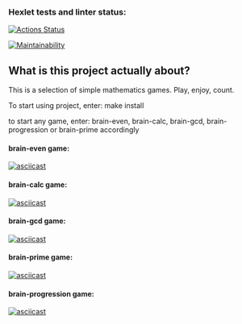 ### Hexlet tests and linter status:
[![Actions Status](https://github.com/TolIkUshkevich/php-project-45/actions/workflows/hexlet-check.yml/badge.svg)](https://github.com/TolIkUshkevich/php-project-45/actions)

[![Maintainability](https://api.codeclimate.com/v1/badges/18cb5c5db817bbd6e2c1/maintainability)](https://codeclimate.com/github/TolIkUshkevich/php-project-45/maintainability)

## What is this project actually about?
This is a selection of simple mathematics games.
Play, enjoy, count.

To start using project, enter: make install

to start any game, enter: brain-even, brain-calc, brain-gcd, brain-progression or brain-prime accordingly
#### brain-even game:  
[![asciicast](https://asciinema.org/a/CHaHgxNmZMFinMpzFdar7F0Kj.svg)](https://asciinema.org/a/CHaHgxNmZMFinMpzFdar7F0Kj)

#### brain-calc game:
[![asciicast](https://asciinema.org/a/jtjvroBQpuOSeNiMNs6Cx5ymb.svg)](https://asciinema.org/a/jtjvroBQpuOSeNiMNs6Cx5ymb)

#### brain-gcd game:
[![asciicast](https://asciinema.org/a/vzRygSr0irrKKz0EKjqkKc4W0.svg)](https://asciinema.org/a/vzRygSr0irrKKz0EKjqkKc4W0)

#### brain-prime game:
[![asciicast](https://asciinema.org/a/IWeGczcPkVKLAgRswyR13y4UB.svg)](https://asciinema.org/a/IWeGczcPkVKLAgRswyR13y4UB)

#### brain-progression game:
[![asciicast](https://asciinema.org/a/DIJktN6Tr2tmSvz1GpSGHEbRE.svg)](https://asciinema.org/a/DIJktN6Tr2tmSvz1GpSGHEbRE)